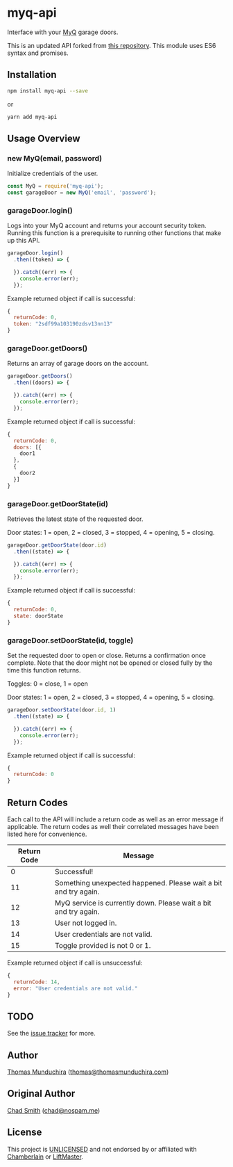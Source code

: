 # myq-api

Interface with your [MyQ](https://www.liftmaster.com/for-homes/myq-connected-home?gclid=CjwKCAjw2NvLBRAjEiwAF98GMePqZknk7-vCeYlvOITPCbuuhbUBgB8XqIF61GsimwJAmjQHIZvgLRoCgSMQAvD_BwE&gclsrc=aw.ds) garage doors.

This is an updated API forked from [this repository](https://github.com/chadsmith/node-liftmaster). This module uses ES6 syntax and promises.

## Installation

```bash
npm install myq-api --save
```

or 

```bash
yarn add myq-api
```

## Usage Overview

### new MyQ(email, password)

Initialize credentials of the user.

```js
const MyQ = require('myq-api');
const garageDoor = new MyQ('email', 'password');
```

### garageDoor.login()

Logs into your MyQ account and returns your account security token. Running this function is a prerequisite to running other functions that make up this API.

```js
garageDoor.login()
  .then((token) => {

  }).catch((err) => {
    console.error(err);
  });
```

Example returned object if call is successful:
```js
{
  returnCode: 0,
  token: "2sdf99a103190zdsv13nn13"
}
```

### garageDoor.getDoors()

Returns an array of garage doors on the account.

```js
garageDoor.getDoors()
  .then((doors) => {

  }).catch((err) => {
    console.error(err);
  });
```

Example returned object if call is successful:
```js
{
  returnCode: 0,
  doors: [{
    door1
  },
  {
    door2
  }]
}
```

### garageDoor.getDoorState(id)

Retrieves the latest state of the requested door.

Door states: 1 = open, 2 = closed, 3 = stopped, 4 = opening, 5 = closing.

```js
garageDoor.getDoorState(door.id)
  .then((state) => {

  }).catch((err) => {
    console.error(err);
  });
```

Example returned object if call is successful:
```js
{
  returnCode: 0,
  state: doorState
}
```

### garageDoor.setDoorState(id, toggle)

Set the requested door to open or close. Returns a confirmation once complete. Note that the door might not be opened or closed fully by the time this function returns.

Toggles: 0 = close, 1 = open

Door states: 1 = open, 2 = closed, 3 = stopped, 4 = opening, 5 = closing.

```js
garageDoor.setDoorState(door.id, 1)
  .then((state) => {

  }).catch((err) => {
    console.error(err);
  });
```

Example returned object if call is successful:
```js
{
  returnCode: 0
}
```

## Return Codes

Each call to the API will include a return code as well as an error message if applicable. The return codes as well their correlated messages have been listed here for convenience.

| Return Code | Message                                                         |
|-------------|-----------------------------------------------------------------|
| 0           | Successful!                                                     |
| 11          | Something unexpected happened. Please wait a bit and try again. |
| 12          | MyQ service is currently down. Please wait a bit and try again. |
| 13          | User not logged in.                                             |
| 14          | User credentials are not valid.                                 |
| 15          | Toggle provided is not 0 or 1.                                  |

Example returned object if call is unsuccessful:
```js
{
  returnCode: 14,
  error: "User credentials are not valid."
}
```

## TODO

See the [issue tracker](http://github.com/thomasmunduchira/node-liftmaster/issues) for more.

## Author

[Thomas Munduchira]() ([thomas@thomasmunduchira.com](mailto:thomas@thomasmunduchira.com))

## Original Author

[Chad Smith](http://twitter.com/chadsmith) ([chad@nospam.me](mailto:chad@nospam.me))

## License

This project is [UNLICENSED](http://unlicense.org/) and not endorsed by or affiliated with [Chamberlain](https://www.chamberlain.com/) or [LiftMaster](https://www.liftmaster.com/).
